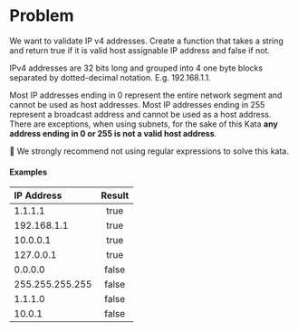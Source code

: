 # Problem

We want to validate IP v4 addresses. Create a function that takes a string and return true if it is valid host assignable IP address and false if not.

IPv4 addresses are 32 bits long and grouped into 4 one byte blocks separated by dotted-decimal notation. E.g.
192.168.1.1.

Most IP addresses ending in 0 represent the entire network segment and cannot be used as host addresses.
Most IP addresses ending in 255 represent a broadcast address and cannot be used as a host address.
There are exceptions, when using subnets, for the sake of this Kata **any address ending in 0 or 255 is not a valid host
address**.

🚨 We strongly recommend not using regular expressions to solve this kata.

#### Examples
|    IP Address   | Result |
|:----------------|:------:|
| 1.1.1.1         |  true  |
| 192.168.1.1     |  true  |
| 10.0.0.1        |  true  |
| 127.0.0.1       |  true  |
| 0.0.0.0         |  false |
| 255.255.255.255 |  false |
| 1.1.1.0         |  false |
| 10.0.1          |  false |